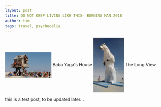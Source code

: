 ```yaml
---
layout: post
title: DO NOT KEEP LIVING LIKE THIS- BURNING MAN 2018
author: tim
tags: travel, psychedelia
---
```


<img align="center" src="/images/burningman2018/Baba Yaga.jpg" width="150"/>   
Baba Yaga's House  

<img align="center" src="/images/burningman2018/The Long View.jpg" width="100"/>  
The Long View  

this is a test post, to be updated later...
